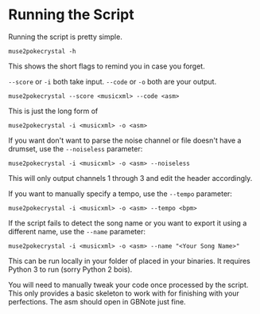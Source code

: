 # Running the Script

Running the script is pretty simple.

```
muse2pokecrystal -h
```
This shows the short flags to remind you in case you forget.

`--score` or `-i` both take input.
`--code` or `-o` both are your output.


```
muse2pokecrystal --score <musicxml> --code <asm>
```
This is just the long form of
```
muse2pokecrystal -i <musicxml> -o <asm>
```

If you want don't want to parse the noise channel or file doesn't have a drumset,
use the `--noiseless` parameter:
```
muse2pokecrystal -i <musicxml> -o <asm> --noiseless
```
This will only output channels 1 through 3 and edit the header accordingly.

If you want to manually specify a tempo, use the `--tempo` parameter:
```
muse2pokecrystal -i <musicxml> -o <asm> --tempo <bpm>
```

If the script fails to detect the song name or you want to export it using a different name,
use the `--name` parameter:
```
muse2pokecrystal -i <musicxml> -o <asm> --name "<Your Song Name>"
```

This can be run locally in your folder of placed in your binaries.
It requires Python 3 to run (sorry Python 2 bois).

You will need to manually tweak your code once processed by the script.
This only provides a basic skeleton to work with for finishing with your perfections.
The asm should open in GBNote just fine.
